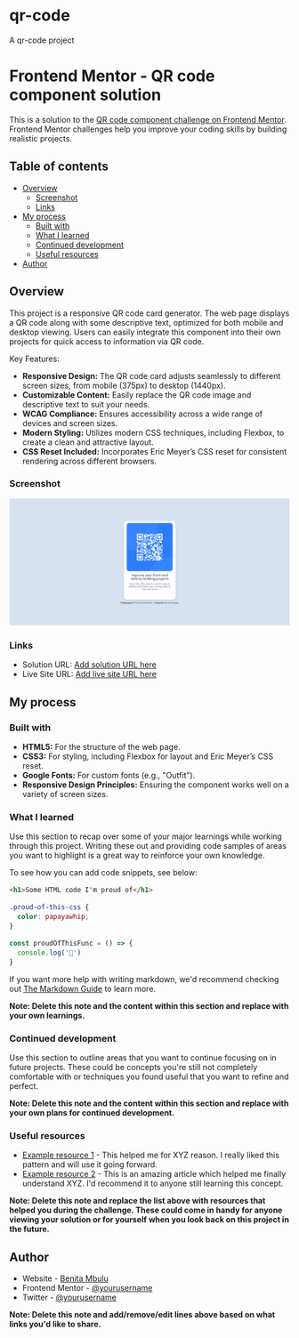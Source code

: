 # qr-code
A qr-code project

# Frontend Mentor - QR code component solution

This is a solution to the [QR code component challenge on Frontend Mentor](https://www.frontendmentor.io/challenges/qr-code-component-iux_sIO_H). Frontend Mentor challenges help you improve your coding skills by building realistic projects. 

## Table of contents

- [Overview](#overview)
  - [Screenshot](#screenshot)
  - [Links](#links)
- [My process](#my-process)
  - [Built with](#built-with)
  - [What I learned](#what-i-learned)
  - [Continued development](#continued-development)
  - [Useful resources](#useful-resources)
- [Author](#author)


## Overview

This project is a responsive QR code card generator. The web page displays a QR code along with some descriptive text, optimized for both mobile and desktop viewing. Users can easily integrate this component into their own projects for quick access to information via QR code.

Key Features:
- **Responsive Design:** The QR code card adjusts seamlessly to different screen sizes, from mobile (375px) to desktop (1440px).
- **Customizable Content:** Easily replace the QR code image and descriptive text to suit your needs.
- **WCAG Compliance:** Ensures accessibility across a wide range of devices and screen sizes.
- **Modern Styling:** Utilizes modern CSS techniques, including Flexbox, to create a clean and attractive layout.
- **CSS Reset Included:** Incorporates Eric Meyer’s CSS reset for consistent rendering across different browsers.


### Screenshot

![](./images/Qrcode-Desktop.png)


### Links

- Solution URL: [Add solution URL here](https://your-solution-url.com)
- Live Site URL: [Add live site URL here](https://benitambulu.github.io/qr-code/)


## My process




### Built with

- **HTML5:** For the structure of the web page.
- **CSS3:** For styling, including Flexbox for layout and Eric Meyer’s CSS reset.
- **Google Fonts:** For custom fonts (e.g., "Outfit").
- **Responsive Design Principles:** Ensuring the component works well on a variety of screen sizes.

### What I learned

Use this section to recap over some of your major learnings while working through this project. Writing these out and providing code samples of areas you want to highlight is a great way to reinforce your own knowledge.

To see how you can add code snippets, see below:

```html
<h1>Some HTML code I'm proud of</h1>
```
```css
.proud-of-this-css {
  color: papayawhip;
}
```
```js
const proudOfThisFunc = () => {
  console.log('🎉')
}
```

If you want more help with writing markdown, we'd recommend checking out [The Markdown Guide](https://www.markdownguide.org/) to learn more.

**Note: Delete this note and the content within this section and replace with your own learnings.**

### Continued development

Use this section to outline areas that you want to continue focusing on in future projects. These could be concepts you're still not completely comfortable with or techniques you found useful that you want to refine and perfect.

**Note: Delete this note and the content within this section and replace with your own plans for continued development.**

### Useful resources

- [Example resource 1](https://www.example.com) - This helped me for XYZ reason. I really liked this pattern and will use it going forward.
- [Example resource 2](https://www.example.com) - This is an amazing article which helped me finally understand XYZ. I'd recommend it to anyone still learning this concept.

**Note: Delete this note and replace the list above with resources that helped you during the challenge. These could come in handy for anyone viewing your solution or for yourself when you look back on this project in the future.**

## Author

- Website - [Benita Mbulu](https://www.your-site.com)
- Frontend Mentor - [@yourusername](https://www.frontendmentor.io/profile/yourusername)
- Twitter - [@yourusername](https://www.twitter.com/yourusername)

**Note: Delete this note and add/remove/edit lines above based on what links you'd like to share.**





